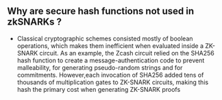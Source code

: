 ## Why are secure hash functions not used in zkSNARKs ?
- Classical cryptographic schemes consisted mostly of boolean operations, which makes them inefficient when evaluated inside a ZK-SNARK circuit. As an example, the Zcash circuit relied on the SHA256 hash function to create a message-authentication code to prevent malleability, for generating pseudo-random strings and for commitments. However,each invocation of SHA256 added tens of thousands of multiplication gates to ZK-SNARK circuits, making this hash the primary cost when 
 generating ZK-SNARK proofs
